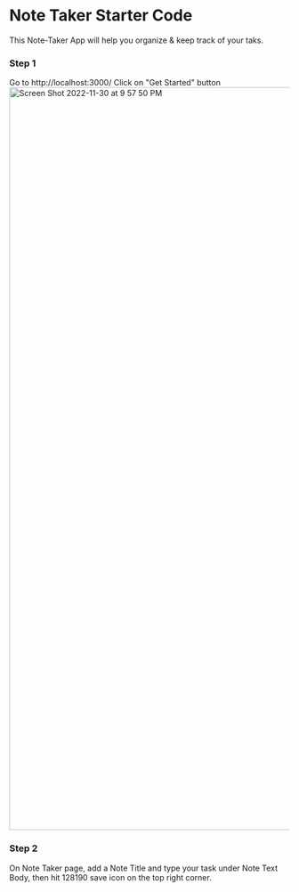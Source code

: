 # Note Taker Starter Code
This Note-Taker App will help you organize & keep track of your taks.

### Step 1
Go to http://localhost:3000/
Click on "Get Started" button
<img width="1335" alt="Screen Shot 2022-11-30 at 9 57 50 PM" src="https://user-images.githubusercontent.com/108437457/204955580-97f6b94b-fffe-4121-a326-9a4a2c2c5212.png">

### Step 2
On Note Taker page, add a Note Title and type your task under Note Text Body, then hit 128190	save icon	on the top right corner.



